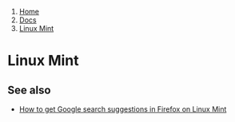 <!-- -
Title: Linux Mint
Description: Notes and link on the Linux Mint distribution
First Published: 2014-03-29
- -->

<ol class="breadcrumb" itemprop="breadcrumb">
	<li><a href="/">Home</a></li>
	<li><a href="/docs/">Docs</a></li>
	<li><a href="/docs/linux-mint.html">Linux Mint</a></li>
</ol>

Linux Mint
==========

See also
--------

*   [How to get Google search suggestions in Firefox on Linux Mint](/blog/2014/03/29/google-suggestions-in-firefox-on-mint.html)
